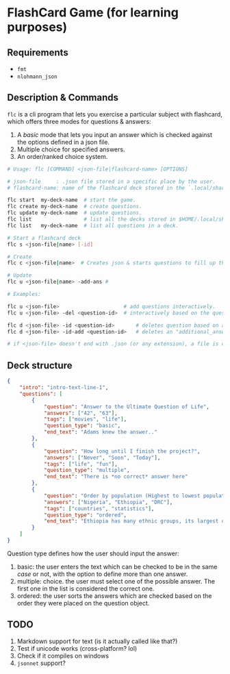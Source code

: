 # FlashCard Game (for learning purposes)

## Requirements

- `fmt`
- `nlohmann_json`

## Description & Commands

`flc` is a cli program that lets you exercise a particular subject with flashcard,
which offers three modes for questions & answers:  

1. A _basic_ mode that lets you input an answer which is checked against the options defined in a json file.
2. Multiple choice for specified answers.
3. An order/ranked choice system.

``` bash
# Usage: flc [COMMAND] <json-file|flashcard-name> [OPTIONS]

# json-file     : .json file stored in a specific place by the user.
# flashcard-name: name of the flashcard deck stored in the `.local/share/flc` folder.

flc start  my-deck-name  # start the game.
flc create my-deck-name  # create questions.
flc update my-deck-name  # update questions.
flc list                 # list all the decks stored in $HOME/.local/share/flc/decks.
flc list   my-deck-name  # list all questions in a deck.

# Start a flashcard deck
flc s <json-file|name> [-id] 

# Create
flc c <json-file|name>  # Creates json & starts questions to fill up the flashcards

# Update
flc u <json-file|name> -add-ans #

# Examples:

flc u <json-file>                     # add questions interactively.
flc u <json-file> -del <question-id>  # interactively based on the questions position.

flc d <json-file> -id <question-id>       # deletes question based on an id.
flc d <json-file> -id-add <question-id>   # deletes an "additional_answers" based on an id.

# if <json-file> doesn't end with .json (or any extension), a file is created/updated/used in `.config`.
```

## Deck structure

``` json
{
    "intro": "intro-text-line-1",
    "questions": [
        {
            "question": "Answer to the Ultimate Question of Life",
            "answers": ["42", "63"],
            "tags": ["movies", "life"],
            "question_type": "basic",
            "end_text": "Adams knew the answer.."
        },
        {
            "question": "How long until I finish the project?",
            "answers": ["Never", "Soon", "Today"],
            "tags": ["life", "fun"],
            "question_type": "multiple",
            "end_text": "There is *no correct* answer here"
        },
        {
            "question": "Order by population (Highest to lowest populated)",
            "answers": ["Nigeria", "Ethiopia", "DRC"],
            "tags": ["countries", "statistics"],
            "question_type": "ordered",
            "end_text": "Ethiopia has many ethnic groups, its largest one is the _Oromo_"
        }
    ]
}
```

Question type defines how the user should input the answer:

1. basic: the user enters the text which can be checked to be in the same _case_ or not,
   with the option to define more than one answer.
2. multiple: choice. the user must select one of the possible answer. The first one in the
   list is considered the correct one.
3. ordered: the user sorts the answers which are checked based on the order they were
   placed on the question object.

## TODO
1. Markdown support for text (is it actually called like that?)
2. Test if unicode works (cross-platform? lol)
3. Check if it compiles on windows
4. `jsonnet` support?
